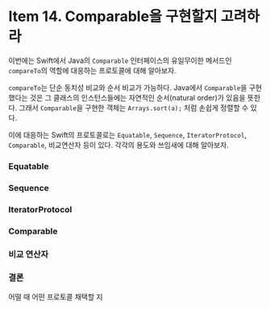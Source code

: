 # Item 14. Comparable을 구현할지 고려하라

이번에는 Swift에서 Java의 `Comparable` 인터페이스의 유일무이한 메서드인 `compareTo`의 역할에 대응하는 프로토콜에 대해 알아보자.

`compareTo`는 단순 동치성 비교와 순서 비교가 가능하다. Java에서 `Comparable`을 구현했다는 것은 그 클래스의 인스턴스들에는 자연적인 순서(natural order)가 있음을 뜻한다. 그래서 `Comparable`을 구현한 객체는 `Arrays.sort(a);` 처럼 손쉽게 정렬할 수 있다. 

이에 대응하는 Swift의 프로토콜로는 `Equatable`, `Sequence`, `IteratorProtocol`, `Comparable`, 비교연산자 등이 있다. 각각의 용도와 쓰임새에 대해 알아보자.

### Equatable



### Sequence



### IteratorProtocol



### Comparable



### 비교 연산자



### 결론

어떨 때 어떤 프로토콜 채택할 지

